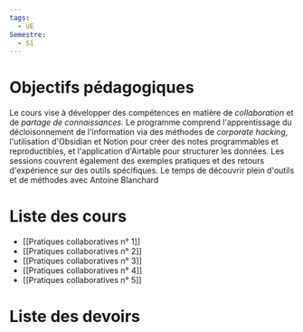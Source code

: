 ```yaml
---
tags:
  - UE
Semestre:
  - S1
---
```

# Objectifs pédagogiques 

Le cours vise à développer des compétences en matière de _collaboration_ et de _partage de connaissances_. Le programme comprend l'apprentissage du décloisonnement de l'information via des méthodes de _corporate hacking_, l'utilisation d'Obsidian et Notion pour créer des notes programmables et reproductibles, et l'application d'Airtable pour structurer les données. Les sessions couvrent également des exemples pratiques et des retours d'expérience sur des outils spécifiques. Le temps de découvrir plein d'outils et de méthodes avec Antoine Blanchard

# Liste des cours
- [[Pratiques collaboratives n° 1]]
- [[Pratiques collaboratives n° 2]]
- [[Pratiques collaboratives n° 3]]
- [[Pratiques collaboratives n° 4]]
- [[Pratiques collaboratives n° 5]]

# Liste des devoirs 